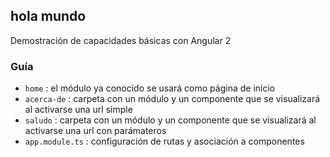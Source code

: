 ## hola mundo

Demostración de capacidades básicas con Angular 2


### Guía
- `home` : el módulo ya conocido se usará como página de inicio 
- `acerca-de` : carpeta con un módulo y un componente que se visualizará al activarse una url simple
- `saludo` : carpeta con un módulo y un componente que se visualizará al activarse una url con parámateros
- `app.module.ts` : configuración de rutas y asociación a componentes
